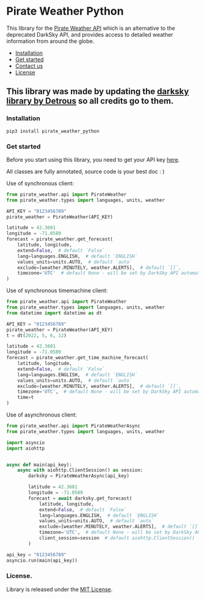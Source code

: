 Pirate Weather Python
==========

This library for the [Pirate Weather API](https://pirateweather.net) which is an alternative to the deprecated DarkSky
API, and provides access to detailed
weather information from around the globe.

* [Installation](#installation)
* [Get started](#get-started)
* [Contact us](#contact-us)
* [License](#license)

## This library was made by updating the [darksky library by Detrous](https://github.com/Detrous/darksky) so all credits go to them.

### Installation

```
pip3 install pirate_weather_python
```

### Get started

Before you start using this library, you need to get your API key
[here](https://pirate-weather.apiable.io/).

All classes are fully annotated, source code is your best doc : )

Use of synchronous client:

```python
from pirate_weather.api import PirateWeather
from pirate_weather.types import languages, units, weather

API_KEY = "0123456789"
pirate_weather = PirateWeather(API_KEY)

latitude = 42.3601
longitude = -71.0589
forecast = pirate_weather.get_forecast(
    latitude, longitude,
    extend=False,  # default `False`
    lang=languages.ENGLISH,  # default `ENGLISH`
    values_units=units.AUTO,  # default `auto`
    exclude=[weather.MINUTELY, weather.ALERTS],  # default `[]`,
    timezone='UTC'  # default None - will be set by DarkSky API automatically
)
```

Use of synchronous timemachine client:

```python
from pirate_weather.api import PirateWeather
from pirate_weather.types import languages, units, weather
from datetime import datetime as dt

API_KEY = "0123456789"
pirate_weather = PirateWeather(API_KEY)
t = dt(2022, 5, 6, 12)

latitude = 42.3601
longitude = -71.0589
forecast = pirate_weather.get_time_machine_forecast(
    latitude, longitude,
    extend=False,  # default `False`
    lang=languages.ENGLISH,  # default `ENGLISH`
    values_units=units.AUTO,  # default `auto`
    exclude=[weather.MINUTELY, weather.ALERTS],  # default `[]`,
    timezone='UTC',  # default None - will be set by DarkSky API automatically
    time=t
)
```

Use of asynchronous client:

```python
from pirate_weather.api import PirateWeatherAsync
from pirate_weather.types import languages, units, weather

import asyncio
import aiohttp


async def main(api_key):
    async with aiohttp.ClientSession() as session:
        darksky = PirateWeatherAsync(api_key)

        latitude = 42.3601
        longitude = -71.0589
        forecast = await darksky.get_forecast(
            latitude, longitude,
            extend=False,  # default `False`
            lang=languages.ENGLISH,  # default `ENGLISH`
            values_units=units.AUTO,  # default `auto`
            exclude=[weather.MINUTELY, weather.ALERTS],  # default `[]`
            timezone='UTC',  # default None - will be set by DarkSky API automatically,
            client_session=session  # default aiohttp.ClientSession()
        )

api_key = "0123456789"
asyncio.run(main(api_key))
```

### License.

Library is released under the [MIT License](./LICENSE).
